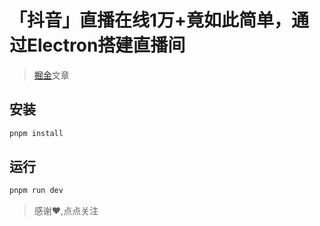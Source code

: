 # 「抖音」直播在线1万+竟如此简单，通过Electron搭建直播间

> [掘金](https://juejin.cn/post/7315846848374243365)文章

## 安装

```bash
pnpm install
```

## 运行

```bash
pnpm run dev
```

> 感谢♥️,点点关注
